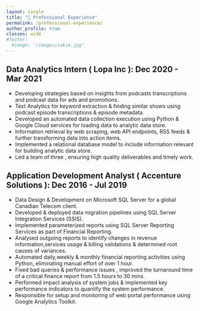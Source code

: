 ```yaml
---
layout: single
title: "🏢 Professional Experience"
permalink: /professional-experience/
author_profile: true
classes: wide
#footer:
  #image: "/images/zakim.jpg"
---
```

## Data Analytics Intern ( Lopa Inc ):  Dec 2020 - Mar 2021
- Developing strategies based on insights from podcasts transcriptions and podcast data for ads and promotions.<br>
- Text Analytics for keyword extraction & finding similar shows using podcast episode transcriptions & episode metadata.<br>
- Developed an automated data collection execution using Python & Google Cloud services for loading data to analytic data store.<br>
- Information retrieval by web scraping, web API endpoints, RSS feeds & further transforming data into action items.<br>
- Implemented a relational database model to include information relevant for building analytic data store.<br>
- Led a team of three , ensuring high quality deliverables and timely work.<br>

## Application Development Analyst ( Accenture Solutions ):    Dec 2016 - Jul 2019
-	Data Design & Development on Microsoft SQL Server for a global Canadian Telecom client. <br>
-	Developed & deployed data migration pipelines using SQL Server Integration Services (SSIS). <br>
-	Implemented parameterized reports using SQL Server Reporting Services as part of Financial Reporting.<br>
-	Analysed outgoing reports to identify changes in revenue information,services usage & billing validations & determined root causes of variances.<br>
-	Automated daily,weekly & monthly financial reporting activities using Python, eliminating manual effort of over 1 hour.<br>
-	Fixed bad queries & performance issues , improved the turnaround time of a critical finance report from 1.5 hours to 30 mins.<br>
-	Performed impact analysis of system jobs & implemented key performance indicators to quantify the system performance.<br>
-	Responsible for setup and monitoring of web portal performance using Google Analytics Toolkit.<br>


